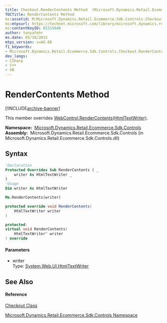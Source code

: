 ```yaml
---
title: Checkout.RenderContents Method  (Microsoft.Dynamics.Retail.Ecommerce.Sdk.Controls)
TOCTitle: RenderContents Method
ms:assetid: M:Microsoft.Dynamics.Retail.Ecommerce.Sdk.Controls.Checkout.RenderContents(System.Web.UI.HtmlTextWriter)
ms:mtpsurl: https://technet.microsoft.com/library/microsoft.dynamics.retail.ecommerce.sdk.controls.checkout.rendercontents(v=AX.60)
ms:contentKeyID: 65315640
author: tonyafehr
ms.date: 05/18/2015
mtps_version: v=AX.60
f1_keywords:
- Microsoft.Dynamics.Retail.Ecommerce.Sdk.Controls.Checkout.RenderContents
dev_langs:
- CSharp
- C++
- VB
---
```


# RenderContents Method


[!INCLUDE[archive-banner](includes/archive-banner.md)]

This member overrides [WebControl.RenderContents(HtmlTextWriter)](https://technet.microsoft.com/library/sb0s70ds\(v=ax.60\)).

**Namespace:**  [Microsoft.Dynamics.Retail.Ecommerce.Sdk.Controls](microsoft-dynamics-retail-ecommerce-sdk-controls-namespace.md)  
**Assembly:**  Microsoft.Dynamics.Retail.Ecommerce.Sdk.Controls (in Microsoft.Dynamics.Retail.Ecommerce.Sdk.Controls.dll)

## Syntax

``` vb
'Declaration
Protected Overrides Sub RenderContents ( _
    writer As HtmlTextWriter _
)
'Usage
Dim writer As HtmlTextWriter

Me.RenderContents(writer)
```

``` csharp
protected override void RenderContents(
    HtmlTextWriter writer
)
```

``` c++
protected:
virtual void RenderContents(
    HtmlTextWriter^ writer
) override
```

#### Parameters

  - writer  
    Type: [System.Web.UI.HtmlTextWriter](https://technet.microsoft.com/library/bt7b938d\(v=ax.60\))  

## See Also

#### Reference

[Checkout Class](checkout-class-microsoft-dynamics-retail-ecommerce-sdk-controls.md)

[Microsoft.Dynamics.Retail.Ecommerce.Sdk.Controls Namespace](microsoft-dynamics-retail-ecommerce-sdk-controls-namespace.md)


